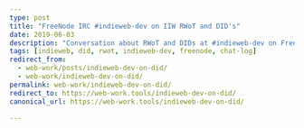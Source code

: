 ```yaml
---
type: post
title: "FreeNode IRC #indieweb-dev on IIW RWoT and DID's"
date: 2019-06-03
description: "Conversation about RWoT and DIDs at #indieweb-dev on Freenode"
tags: [indieweb, did, rwot, indieweb-dev, freenode, chat-log]
redirect_from:
  - web-work/posts/indieweb-dev-on-did/
  - web-work/indieweb-dev-on-did/
permalink: web-work/indieweb-dev-on-did/
redirect_to: https://web-work.tools/indieweb-dev-on-did/
canonical_url: https://web-work.tools/indieweb-dev-on-did/

---
```

